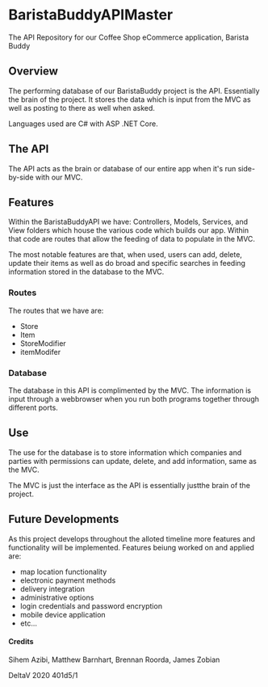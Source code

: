 # BaristaBuddyAPIMaster
The API Repository for our Coffee Shop eCommerce application, Barista Buddy

## Overview
The performing database of our BaristaBuddy project is the API. Essentially the brain of the project. It stores the data which is input from the MVC as well as posting to there as well when asked.

Languages used are C# with ASP .NET Core.

## The API
The API acts as the brain or database of our entire app when it's run side-by-side with our MVC.

## Features
Within the BaristaBuddyAPI we have: Controllers, Models, Services, and View folders which house the various code which builds our app. Within that code are routes that allow the feeding of data to populate in the MVC.

The most notable features are that, when used, users can add, delete, update their items as well as do broad and specific searches in feeding information stored in the database to the MVC.

### Routes
The routes that we have are:
  - Store
  - Item
  - StoreModifier
  - itemModifer
  
### Database
The database in this API is complimented by the MVC. The information is input through a webbrowser when you run both programs together through different ports.


## Use
The use for the database is to store information which companies and parties with permissions can update, delete, and add information, same as the MVC.

The MVC is just the interface as the API is essentially justthe brain of the project.

## Future Developments
As this project develops throughout the alloted timeline more features and functionality will be implemented.
Features beiung worked on and applied are:
  - map location functionality
  - electronic payment methods
  - delivery integration
  - administrative options
  - login credentials and password encryption
  - mobile device application
  - etc...

#### Credits

Sihem Azibi, Matthew Barnhart, Brennan Roorda, James Zobian

DeltaV 2020 401d5/1

